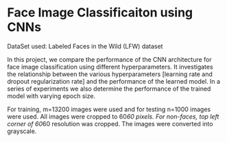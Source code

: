 # Face Image Classificaiton using CNNs

DataSet used: Labeled Faces in the Wild (LFW) dataset

In this project, we compare the performance of the CNN architecture for face image classification using different hyperparameters. It investigates the relationship between the various hyperparameters [learning rate and dropout regularization rate] and the performance of the learned model. In a series of experiments we also determine the performance of the trained model with varying epoch size.

For training, m=13200 images were used and for testing n=1000 images were used. All images were cropped to 60*60 pixels. For non-faces, top left corner of 60*60 resolution was cropped. The images were converted into grayscale.

